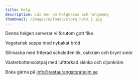 ```yaml
---
title: Helg
description: Läs mer om helgkasse och helgmeny
thumbnail: /images/uploads/stora_holm_1.jpg
---
```

D﻿enna helgen serverar vi förutom gott fika

Vegetarisk soppa med nybakat bröd

Sillmacka med friterad schalottenlök, ostkräm och brynt smör

Västerbottensostpaj med lufttorkad skinka och dijonkräm

Boka gärna på info@restaurangstoraholm.se